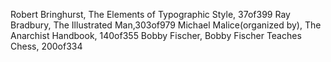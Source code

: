 Robert Bringhurst, The Elements of Typographic Style, 37of399 
Ray Bradbury, The Illustrated Man,303of979 
Michael Malice(organized by), The Anarchist Handbook, 140of355 
Bobby Fischer, Bobby Fischer Teaches Chess, 200of334
